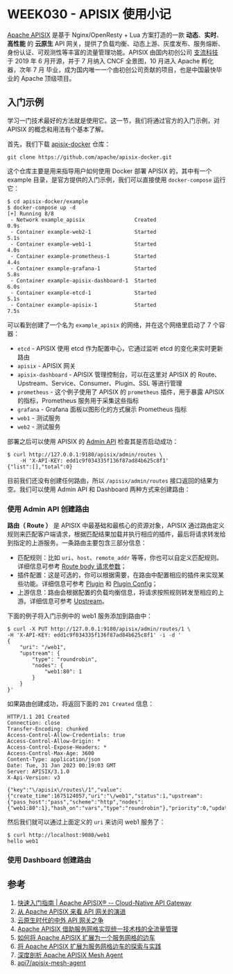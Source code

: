 # WEEK030 - APISIX 使用小记

[Apache APISIX](https://apisix.apache.org/zh/) 是基于 Nginx/OpenResty + Lua 方案打造的一款 **动态**、**实时**、**高性能** 的 **云原生** API 网关，提供了负载均衡、动态上游、灰度发布、服务熔断、身份认证、可观测性等丰富的流量管理功能。APISIX 由国内初创公司 [支流科技](https://www.apiseven.com/) 于 2019 年 6 月开源，并于 7 月纳入 CNCF 全景图，10 月进入 Apache 孵化器，次年 7 月 毕业，成为国内唯一一个由初创公司贡献的项目，也是中国最快毕业的 Apache 顶级项目。

## 入门示例

学习一门技术最好的方法就是使用它。这一节，我们将通过官方的入门示例，对 APISIX 的概念和用法有个基本了解。

首先，我们下载 [apisix-docker](https://github.com/apache/apisix-docker) 仓库：

```
git clone https://github.com/apache/apisix-docker.git
```

这个仓库主要是用来指导用户如何使用 Docker 部署 APISIX 的，其中有一个 example 目录，是官方提供的入门示例，我们可以直接使用 `docker-compose` 运行它：

```
$ cd apisix-docker/example
$ docker-compose up -d
[+] Running 8/8
 - Network example_apisix                Created                         0.9s
 - Container example-web2-1              Started                         5.1s
 - Container example-web1-1              Started                         4.0s
 - Container example-prometheus-1        Started                         4.4s
 - Container example-grafana-1           Started                         5.8s
 - Container example-apisix-dashboard-1  Started                         6.0s
 - Container example-etcd-1              Started                         5.1s
 - Container example-apisix-1            Started                         7.5s
```

可以看到创建了一个名为 `example_apisix` 的网络，并在这个网络里启动了 7 个容器：

* `etcd` - APISIX 使用 etcd 作为配置中心，它通过监听 etcd 的变化来实时更新路由
* `apisix` - APISIX 网关
* `apisix-dashboard` - APISIX 管理控制台，可以在这里对 APISIX 的 Route、Upstream、Service、Consumer、Plugin、SSL 等进行管理
* `prometheus` - 这个例子使用了 APISIX 的 `prometheus` 插件，用于暴露 APISIX 的指标，Prometheus 服务用于采集这些指标
* `grafana` - Grafana 面板以图形化的方式展示 Prometheus 指标
* `web1` - 测试服务
* `web2` - 测试服务

部署之后可以使用 APISIX 的 [Admin API](https://apisix.apache.org/zh/docs/apisix/admin-api/) 检查其是否启动成功：

```
$ curl http://127.0.0.1:9180/apisix/admin/routes \
	-H 'X-API-KEY: edd1c9f034335f136f87ad84b625c8f1'
{"list":[],"total":0}
```

目前我们还没有创建任何路由，所以 `/apisix/admin/routes` 接口返回的结果为空。我们可以使用 Admin API 和 Dashboard 两种方式来创建路由：

### 使用 Admin API 创建路由

**路由（ Route ）** 是 APISIX 中最基础和最核心的资源对象，APISIX 通过路由定义规则来匹配客户端请求，根据匹配结果加载并执行相应的插件，最后将请求转发给到指定的上游服务。一条路由主要包含三部分信息：

* 匹配规则：比如 `uri`、`host`、`remote_addr` 等等，你也可以自定义匹配规则。详细信息可参考 [Route body 请求参数](https://apisix.apache.org/zh/docs/apisix/admin-api/#route-request-body-parameters)；
* 插件配置：这是可选的，你可以根据需要，在路由中配置相应的插件来实现某些功能。详细信息可参考 [Plugin](https://apisix.apache.org/zh/docs/apisix/terminology/plugin/) 和 [Plugin Config](https://apisix.apache.org/zh/docs/apisix/terminology/plugin-config/)；
* 上游信息：路由会根据配置的负载均衡信息，将请求按照规则转发至相应的上游。详细信息可参考 [Upstream](https://apisix.apache.org/zh/docs/apisix/terminology/upstream/)。

下面的例子将入门示例中的 web1 服务添加到路由中：

```
$ curl -X PUT http://127.0.0.1:9180/apisix/admin/routes/1 \
-H 'X-API-KEY: edd1c9f034335f136f87ad84b625c8f1' -i -d '
{
    "uri": "/web1",
    "upstream": {
        "type": "roundrobin",
        "nodes": {
            "web1:80": 1
        }
    }
}'
```

如果路由创建成功，将返回下面的 `201 Created` 信息：

```
HTTP/1.1 201 Created
Connection: close
Transfer-Encoding: chunked
Access-Control-Allow-Credentials: true
Access-Control-Allow-Origin: *
Access-Control-Expose-Headers: *
Access-Control-Max-Age: 3600
Content-Type: application/json
Date: Tue, 31 Jan 2023 00:19:03 GMT
Server: APISIX/3.1.0
X-Api-Version: v3

{"key":"\/apisix\/routes\/1","value":{"create_time":1675124057,"uri":"\/web1","status":1,"upstream":{"pass_host":"pass","scheme":"http","nodes":{"web1:80":1},"hash_on":"vars","type":"roundrobin"},"priority":0,"update_time":1675124057,"id":"1"}}
```

然后我们就可以通过上面定义的 `uri` 来访问 web1 服务了：

```
$ curl http://localhost:9080/web1
hello web1
```

### 使用 Dashboard 创建路由

## 参考

1. [快速入门指南 | Apache APISIX® -- Cloud-Native API Gateway](https://apisix.apache.org/zh/docs/apisix/getting-started/)
1. [从 Apache APISIX 来看 API 网关的演进](https://opentalk-blog.b0.upaiyun.com/prod/2019-12-14/a4ae6b3784b87a46a3f43ed062e47391.pdf)
1. [云原生时代的中外 API 网关之争](https://2d2d.io/s1/kong-vs-apisix/)
1. [Apache APISIX 借助服务网格实现统一技术栈的全流量管理](https://cloudnative.to/blog/2022-service-mesh-summit-apache-apisix-mesh/)
1. [如何将 Apache APISIX 扩展为一个服务网格的边车](https://apisix.apache.org/articles/How-To-Extend-Apache-APISIX-into-a-Service-Mesh-Sidecar/)
1. [将 Apache APISIX 扩展为服务网格边车的探索与实践](https://www.infoq.cn/article/fuhshcgz7jp8gyowypbr)
1. [深度剖析 Apache APISIX Mesh Agent](https://www.apiseven.com/blog/how-to-use-mesh-agent)
1. [api7/apisix-mesh-agent](https://github.com/api7/apisix-mesh-agent)
